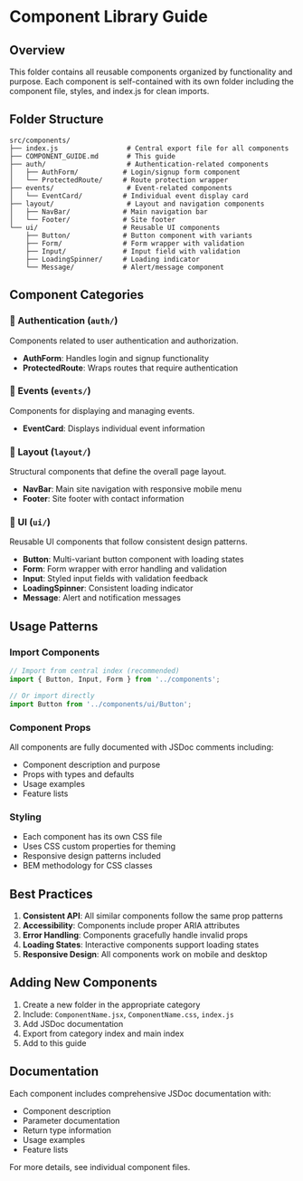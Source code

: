# Component Library Guide

## Overview
This folder contains all reusable components organized by functionality and purpose. Each component is self-contained with its own folder including the component file, styles, and index.js for clean imports.

## Folder Structure

```
src/components/
├── index.js                 # Central export file for all components
├── COMPONENT_GUIDE.md       # This guide
├── auth/                    # Authentication-related components
│   ├── AuthForm/           # Login/signup form component
│   └── ProtectedRoute/     # Route protection wrapper
├── events/                  # Event-related components
│   └── EventCard/          # Individual event display card
├── layout/                  # Layout and navigation components
│   ├── NavBar/             # Main navigation bar
│   └── Footer/             # Site footer
└── ui/                     # Reusable UI components
    ├── Button/             # Button component with variants
    ├── Form/               # Form wrapper with validation
    ├── Input/              # Input field with validation
    ├── LoadingSpinner/     # Loading indicator
    └── Message/            # Alert/message component
```

## Component Categories

### 🔐 Authentication (`auth/`)
Components related to user authentication and authorization.

- **AuthForm**: Handles login and signup functionality
- **ProtectedRoute**: Wraps routes that require authentication

### 📅 Events (`events/`)
Components for displaying and managing events.

- **EventCard**: Displays individual event information

### 🎨 Layout (`layout/`)
Structural components that define the overall page layout.

- **NavBar**: Main site navigation with responsive mobile menu
- **Footer**: Site footer with contact information

### 🧩 UI (`ui/`)
Reusable UI components that follow consistent design patterns.

- **Button**: Multi-variant button component with loading states
- **Form**: Form wrapper with error handling and validation
- **Input**: Styled input fields with validation feedback
- **LoadingSpinner**: Consistent loading indicator
- **Message**: Alert and notification messages

## Usage Patterns

### Import Components
```jsx
// Import from central index (recommended)
import { Button, Input, Form } from '../components';

// Or import directly
import Button from '../components/ui/Button';
```

### Component Props
All components are fully documented with JSDoc comments including:
- Component description and purpose
- Props with types and defaults
- Usage examples
- Feature lists

### Styling
- Each component has its own CSS file
- Uses CSS custom properties for theming
- Responsive design patterns included
- BEM methodology for CSS classes

## Best Practices

1. **Consistent API**: All similar components follow the same prop patterns
2. **Accessibility**: Components include proper ARIA attributes
3. **Error Handling**: Components gracefully handle invalid props
4. **Loading States**: Interactive components support loading states
5. **Responsive Design**: All components work on mobile and desktop

## Adding New Components

1. Create a new folder in the appropriate category
2. Include: `ComponentName.jsx`, `ComponentName.css`, `index.js`
3. Add JSDoc documentation
4. Export from category index and main index
5. Add to this guide

## Documentation
Each component includes comprehensive JSDoc documentation with:
- Component description
- Parameter documentation
- Return type information
- Usage examples
- Feature lists

For more details, see individual component files.
